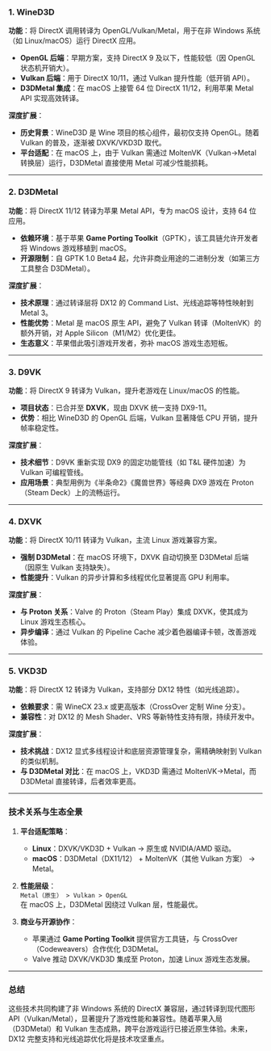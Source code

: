 ### **1. WineD3D**
**功能**：将 DirectX 调用转译为 OpenGL/Vulkan/Metal，用于在非 Windows 系统（如 Linux/macOS）运行 DirectX 应用。  
- **OpenGL 后端**：早期方案，支持 DirectX 9 及以下，性能较低（因 OpenGL 状态机开销大）。  
- **Vulkan 后端**：用于 DirectX 10/11，通过 Vulkan 提升性能（低开销 API）。  
- **D3DMetal 集成**：在 macOS 上接管 64 位 DirectX 11/12，利用苹果 Metal API 实现高效转译。

**深度扩展**：  
- **历史背景**：WineD3D 是 Wine 项目的核心组件，最初仅支持 OpenGL。随着 Vulkan 的普及，逐渐被 DXVK/VKD3D 取代。  
- **平台适配**：在 macOS 上，由于 Vulkan 需通过 MoltenVK（Vulkan→Metal 转换层）运行，D3DMetal 直接使用 Metal 可减少性能损耗。

---

### **2. D3DMetal**
**功能**：将 DirectX 11/12 转译为苹果 Metal API，专为 macOS 设计，支持 64 位应用。  
- **依赖环境**：基于苹果 **Game Porting Toolkit**（GPTK），该工具链允许开发者将 Windows 游戏移植到 macOS。  
- **开源限制**：自 GPTK 1.0 Beta4 起，允许非商业用途的二进制分发（如第三方工具整合 D3DMetal）。

**深度扩展**：  
- **技术原理**：通过转译层将 DX12 的 Command List、光线追踪等特性映射到 Metal 3。  
- **性能优势**：Metal 是 macOS 原生 API，避免了 Vulkan 转译（MoltenVK）的额外开销，对 Apple Silicon（M1/M2）优化更佳。  
- **生态意义**：苹果借此吸引游戏开发者，弥补 macOS 游戏生态短板。

---

### **3. D9VK**
**功能**：将 DirectX 9 转译为 Vulkan，提升老游戏在 Linux/macOS 的性能。  
- **项目状态**：已合并至 **DXVK**，现由 DXVK 统一支持 DX9-11。  
- **优势**：相比 WineD3D 的 OpenGL 后端，Vulkan 显著降低 CPU 开销，提升帧率稳定性。

**深度扩展**：  
- **技术细节**：D9VK 重新实现 DX9 的固定功能管线（如 T&L 硬件加速）为 Vulkan 可编程管线。  
- **应用场景**：典型用例为《半条命2》《魔兽世界》等经典 DX9 游戏在 Proton（Steam Deck）上的流畅运行。

---

### **4. DXVK**
**功能**：将 DirectX 10/11 转译为 Vulkan，主流 Linux 游戏兼容方案。  
- **强制 D3DMetal**：在 macOS 环境下，DXVK 自动切换至 D3DMetal 后端（因原生 Vulkan 支持缺失）。  
- **性能提升**：Vulkan 的异步计算和多线程优化显著提高 GPU 利用率。

**深度扩展**：  
- **与 Proton 关系**：Valve 的 Proton（Steam Play）集成 DXVK，使其成为 Linux 游戏生态核心。  
- **异步编译**：通过 Vulkan 的 Pipeline Cache 减少着色器编译卡顿，改善游戏体验。

---

### **5. VKD3D**
**功能**：将 DirectX 12 转译为 Vulkan，支持部分 DX12 特性（如光线追踪）。  
- **依赖要求**：需 WineCX 23.x 或更高版本（CrossOver 定制 Wine 分支）。  
- **兼容性**：对 DX12 的 Mesh Shader、VRS 等新特性支持有限，持续开发中。

**深度扩展**：  
- **技术挑战**：DX12 显式多线程设计和底层资源管理复杂，需精确映射到 Vulkan 的类似机制。  
- **与 D3DMetal 对比**：在 macOS 上，VKD3D 需通过 MoltenVK→Metal，而 D3DMetal 直接转译，后者效率更高。

---

### **技术关系与生态全景**
1. **平台适配策略**：  
   - **Linux**：DXVK/VKD3D + Vulkan → 原生或 NVIDIA/AMD 驱动。  
   - **macOS**：D3DMetal（DX11/12） + MoltenVK（其他 Vulkan 方案） → Metal。  

2. **性能层级**：  
   `Metal（原生） > Vulkan > OpenGL`  
   在 macOS 上，D3DMetal 因绕过 Vulkan 层，性能最优。

3. **商业与开源协作**：  
   - 苹果通过 **Game Porting Toolkit** 提供官方工具链，与 CrossOver（Codeweavers）合作优化 D3DMetal。  
   - Valve 推动 DXVK/VKD3D 集成至 Proton，加速 Linux 游戏生态发展。

---

### **总结**
这些技术共同构建了非 Windows 系统的 DirectX 兼容层，通过转译到现代图形 API（Vulkan/Metal），显著提升了游戏性能和兼容性。随着苹果入局（D3DMetal）和 Vulkan 生态成熟，跨平台游戏运行已接近原生体验。未来，DX12 完整支持和光线追踪优化将是技术攻坚重点。